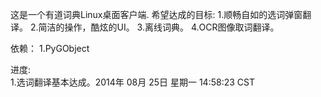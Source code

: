 这是一个有道词典Linux桌面客户端.
希望达成的目标:
1.顺畅自如的选词弹窗翻译。
2.简洁的操作，酷炫的UI。
3.离线词典。
4.OCR图像取词翻译。　　

依赖： 
1.PyGObject 
  
进度:  
1.选词翻译基本达成。2014年 08月 25日 星期一 14:58:23 CST  

